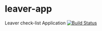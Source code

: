 # leaver-app
Leaver check-list Application
[![Build Status](https://travis-ci.com/github/VInterns/leaver-app.svg?branch=master)](https://travis-ci.com/github/VInterns/leaver-app)
